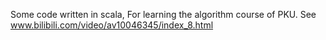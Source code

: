 Some code written in scala, For learning the algorithm course of PKU.
See www.bilibili.com/video/av10046345/index_8.html
